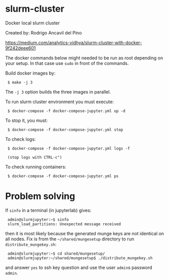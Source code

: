 # slurm-cluster
Docker local slurm cluster

Created by: Rodrigo Ancavil del Pino

https://medium.com/analytics-vidhya/slurm-cluster-with-docker-9f242deee601

The docker commands below might needed to be run as root depending on your setup.
In that case use `sudo` in front of the commands.

Build docker images by:

     $ make -j 3

The `-j 3` option builds the three images in parallel.

To run slurm cluster environment you must execute:

     $ docker-compose -f docker-compose-jupyter.yml up -d

To stop it, you must:

     $ docker-compose -f docker-compose-jupyter.yml stop

To check logs:

     $ docker-compose -f docker-compose-jupyter.yml logs -f

     (stop logs with CTRL-c")

To check running containers:

     $ docker-compose -f docker-compose-jupyter.yml ps

# Problem solving

If `sinfo` in a terminal (in jupyterlab) gives:

     admin@slurmjupyter:~$ sinfo
     slurm_load_partitions: Unexpected message received

then it is most likely because the generated munge keys are not identical on all nodes.
Fix is from the `~/shared/mungesetup` directory to run `distribute_mungekey.sh`:

     admin@slurmjupyter:~$ cd shared/mungesetup/
     admin@slurmjupyter:~/shared/mungesetup$ ./distribute_mungekey.sh

and answer `yes` to ssh key question and use the user `admin`s password `admin`.
